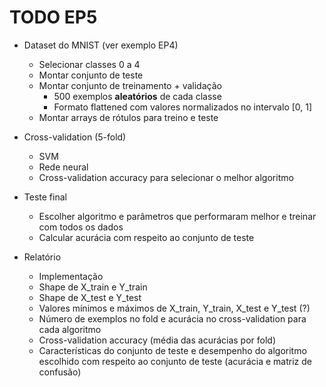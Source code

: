 # TODO EP5

- Dataset do MNIST (ver exemplo EP4)
    - Selecionar classes 0 a 4
    - Montar conjunto de teste
    - Montar conjunto de treinamento + validação
        - 500 exemplos **aleatórios** de cada classe
        - Formato flattened com valores normalizados no intervalo [0, 1]
    - Montar arrays de rótulos para treino e teste

- Cross-validation (5-fold)
    - SVM
    - Rede neural
    - Cross-validation accuracy para selecionar o melhor algoritmo

- Teste final
    - Escolher algoritmo e parâmetros que performaram melhor e treinar com todos os dados
    - Calcular acurácia com respeito ao conjunto de teste

- Relatório
    - Implementação
    - Shape de X_train e Y_train
    - Shape de X_test e Y_test
    - Valores mínimos e máximos de X_train, Y_train, X_test e Y_test (?)
    - Número de exemplos no fold e acurácia no cross-validation para cada algoritmo
    - Cross-validation accuracy (média das acurácias por fold)
    - Características do conjunto de teste e desempenho do algoritmo escolhido com respeito ao conjunto de teste (acurácia e matriz de confusão)